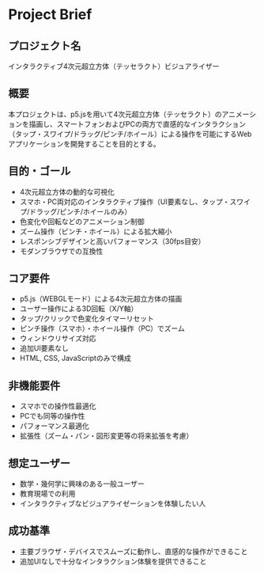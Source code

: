 # Project Brief

## プロジェクト名
インタラクティブ4次元超立方体（テッセラクト）ビジュアライザー

## 概要
本プロジェクトは、p5.jsを用いて4次元超立方体（テッセラクト）のアニメーションを描画し、スマートフォンおよびPCの両方で直感的なインタラクション（タップ・スワイプ/ドラッグ/ピンチ/ホイール）による操作を可能にするWebアプリケーションを開発することを目的とする。

## 目的・ゴール
- 4次元超立方体の動的な可視化
- スマホ・PC両対応のインタラクティブ操作（UI要素なし、タップ・スワイプ/ドラッグ/ピンチ/ホイールのみ）
- 色変化や回転などのアニメーション制御
- ズーム操作（ピンチ・ホイール）による拡大縮小
- レスポンシブデザインと高いパフォーマンス（30fps目安）
- モダンブラウザでの互換性

## コア要件
- p5.js（WEBGLモード）による4次元超立方体の描画
- ユーザー操作による3D回転（X/Y軸）
- タップ/クリックで色変化タイマーリセット
- ピンチ操作（スマホ）・ホイール操作（PC）でズーム
- ウィンドウリサイズ対応
- 追加UI要素なし
- HTML, CSS, JavaScriptのみで構成

## 非機能要件
- スマホでの操作性最適化
- PCでも同等の操作性
- パフォーマンス最適化
- 拡張性（ズーム・パン・図形変更等の将来拡張を考慮）

## 想定ユーザー
- 数学・幾何学に興味のある一般ユーザー
- 教育現場での利用
- インタラクティブなビジュアライゼーションを体験したい人

## 成功基準
- 主要ブラウザ・デバイスでスムーズに動作し、直感的な操作ができること
- 追加UIなしで十分なインタラクション体験を提供できること
